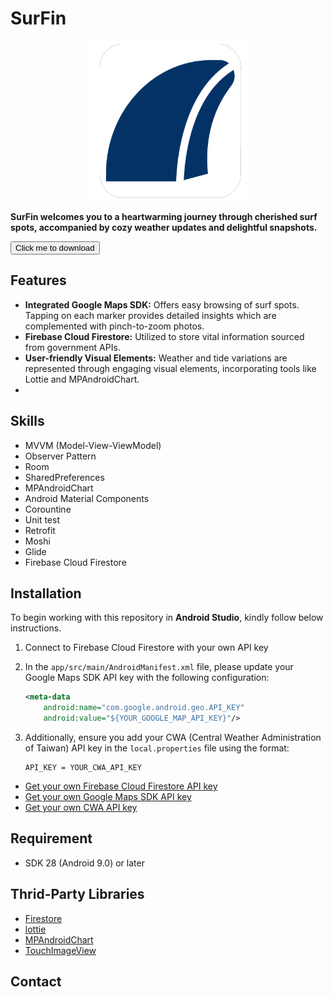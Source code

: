 # SurFin

<p align="center">
<img src="img_ref/surfin_square.png" width="256" height="256"/>
</p>

<p>
  <b>
SurFin welcomes you to a heartwarming journey through cherished surf spots, accompanied by cozy weather updates and delightful snapshots.  </b> 

<p><a href="https://drive.google.com/file/d/1fNcjAQN6MoF56KwMzYYFkQtj4jvAloU_/view?usp=share_link">
<button >
      Click me to download
    </button>
</a></p>


## Features

- **Integrated Google Maps SDK:** Offers easy browsing of surf spots. Tapping on each marker provides detailed insights which are complemented with pinch-to-zoom photos.
- **Firebase Cloud Firestore:** Utilized to store vital information sourced from government APIs.
- **User-friendly Visual Elements:** Weather and tide variations are represented through engaging visual elements, incorporating tools like Lottie and MPAndroidChart.
- 


## Skills

- MVVM (Model-View-ViewModel)
- Observer Pattern
- Room
- SharedPreferences
- MPAndroidChart
- Android Material Components
- Corountine
- Unit test
- Retrofit
- Moshi
- Glide
- Firebase Cloud Firestore





## Installation

To begin working with this repository in **Android Studio**, kindly follow below instructions.

1. Connect to Firebase Cloud Firestore with your own API key

2. In the `app/src/main/AndroidManifest.xml` file, please update your Google Maps SDK API key with the following configuration:

    ```xml
    <meta-data
        android:name="com.google.android.geo.API_KEY"
        android:value="${YOUR_GOOGLE_MAP_API_KEY}"/>
    ```

3. Additionally, ensure you add your CWA (Central Weather Administration of Taiwan) API key in the `local.properties` file using the format:

    ```
    API_KEY = YOUR_CWA_API_KEY
    ```

- [Get your own Firebase Cloud Firestore API key](https://console.firebase.google.com/u/0/)<br>
- [Get your own Google Maps SDK API key](https://developers.google.com/maps?hl=zh-tw)<br>
- [Get your own CWA API key](https://opendata.cwa.gov.tw/userLogin)<br>


## Requirement

- SDK 28 (Android 9.0) or later


## Thrid-Party Libraries
- [Firestore](https://firebase.google.com/products/firestore?gclid=Cj0KCQiA-qGNBhD3ARIsAO_o7ynVqh2xVTgG6WIKFSfdCN4x9lHJrit2kdCT99IfZPNxPPbbtPHr6qsaAv4lEALw_wcB&gclsrc=aw.ds)
- [lottie](https://lottiefiles.com)
- [MPAndroidChart](https://github.com/PhilJay/MPAndroidChart)
- [TouchImageView](https://github.com/MikeOrtiz/TouchImageView)


## Contact

